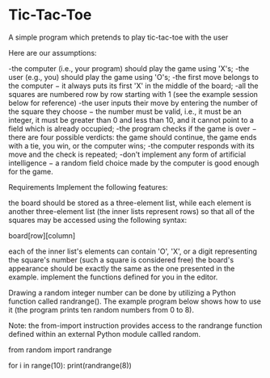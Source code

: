 # Tic-Tac-Toe
A simple program which pretends to play tic-tac-toe with the user

Here are our assumptions:

-the computer (i.e., your program) should play the game using 'X's;
-the user (e.g., you) should play the game using 'O's;
-the first move belongs to the computer − it always puts its first 'X' in the middle of the board;
-all the squares are numbered row by row starting with 1 (see the example session below for reference)
-the user inputs their move by entering the number of the square they choose − the number must be valid, i.e., it must be an integer, it must be greater than 0 and less than 10, and it cannot point to a field which is already occupied;
-the program checks if the game is over − there are four possible verdicts: the game should continue, the game ends with a tie, you win, or the computer wins;
-the computer responds with its move and the check is repeated;
-don't implement any form of artificial intelligence − a random field choice made by the computer is good enough for the game.

Requirements
Implement the following features:

the board should be stored as a three-element list, while each element is another three-element list (the inner lists represent rows) so that all of the squares may be accessed using the following syntax:

board[row][column]
 

                        

each of the inner list's elements can contain 'O', 'X', or a digit representing the square's number (such a square is considered free)
the board's appearance should be exactly the same as the one presented in the example.
implement the functions defined for you in the editor.

Drawing a random integer number can be done by utilizing a Python function called randrange(). The example program below shows how to use it (the program prints ten random numbers from 0 to 8).

Note: the from-import instruction provides access to the randrange function defined within an external Python module callled random.

from random import randrange
 
for i in range(10):
    print(randrange(8))
 
